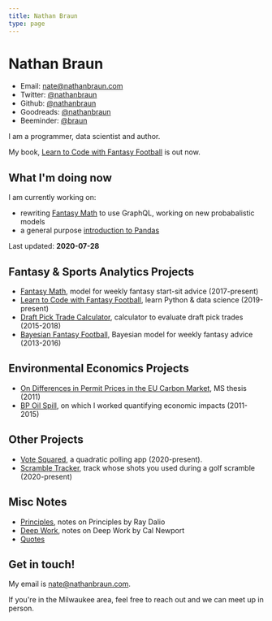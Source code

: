 ```yaml
---
title: Nathan Braun
type: page
---
```


# Nathan Braun

- Email: [nate@nathanbraun.com](mailto:nate@nathanbraun.com)
- Twitter: [@nathanbraun](https://twitter.com/nathanbraun)
- Github: [@nathanbraun](https://github.com/nathanbraun)
- Goodreads: [@nathanbraun](https://goodreads.com/nathanbraun)
- Beeminder: [@braun](https://www.beeminder.com/braun)

I am a programmer, data scientist and author.

My book, [Learn to Code with Fantasy Football](https://fantasycoding.com) is out now.

## What I'm doing now
I am currently working on:

- rewriting [Fantasy Math](fantasymath) to use GraphQL, working on new probabalistic models
- a general purpose [introduction to Pandas](https://learnpandas.com)

Last updated: **2020-07-28**

## Fantasy & Sports Analytics Projects
- [Fantasy Math](fantasymath), model for weekly fantasy start-sit advice (2017-present)
- [Learn to Code with Fantasy Football](ltcwff), learn Python & data science (2019-present)
- [Draft Pick Trade Calculator](pickcalculator), calculator to evaluate draft pick trades (2015-2018)
- [Bayesian Fantasy Football](bayesian-fantasy-football), Bayesian model for weekly fantasy advice (2013-2016)

## Environmental Economics Projects
- [On Differences in Permit Prices in the EU Carbon Market](eu-carbon-market), MS thesis (2011)
- [BP Oil Spill](oil-spill), on which I worked quantifying economic impacts (2011-2015)

## Other Projects
- [Vote Squared](voting), a quadratic polling app (2020-present).
- [Scramble Tracker](scramble), track whose shots you used during a golf scramble (2020-present)

## Misc Notes
- [Principles](principls), notes on Principles by Ray Dalio
- [Deep Work](deepwork), notes on Deep Work by Cal Newport
- [Quotes](quotes)

## Get in touch!
My email is [nate@nathanbraun.com](mailto:nate@nathanbraun.com).

If you're in the Milwaukee area, feel free to reach out and we can meet up in person.
